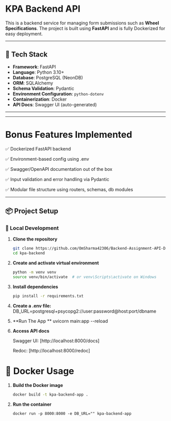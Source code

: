 # KPA Backend API

This is a backend service for managing form submissions such as **Wheel Specifications**. The project is built using **FastAPI** and is fully Dockerized for easy deployment.

---

## 🚀 Tech Stack

- **Framework**: FastAPI
- **Language**: Python 3.10+
- **Database**: PostgreSQL (NeonDB)
- **ORM**: SQLAlchemy
- **Schema Validation**: Pydantic
- **Environment Configuration**: `python-dotenv`
- **Containerization**: Docker
- **API Docs**: Swagger UI (auto-generated)

---

---

# Bonus Features Implemented

✅ Dockerized FastAPI backend

✅ Environment-based config using .env

✅ Swagger/OpenAPI documentation out of the box

✅ Input validation and error handling via Pydantic

✅ Modular file structure using routers, schemas, db modules

---

## 📦 Project Setup

### 🔧 Local Development

1. **Clone the repository**

   ```bash
   git clone https://github.com/OmSharma42306/Backend-Assignment-API-Development-Task.git
   cd kpa-backend

2. **Create and activate virtual environment**
    
    ```bash
    python -m venv venv
    source venv/bin/activate  # or venv\Scripts\activate on Windows

3. **Install dependencies**

    ```bash
    pip install -r requirements.txt

4. **Create a .env file:**
    DB_URL=postgresql+psycopg2://user:password@host:port/dbname

5. **Run The App **
    uvicorn main:app --reload

6. **Access API docs**

    Swagger UI: [http://localhost:8000/docs]

    Redoc: [http://localhost:8000/redoc]


# 🐳 Docker Usage

1. **Build the Docker image**
    
    ```bash
    docker build -t kpa-backend-app .

2. **Run the container**
    
    ```
    docker run -p 8000:8000 -e DB_URL="" kpa-backend-app
